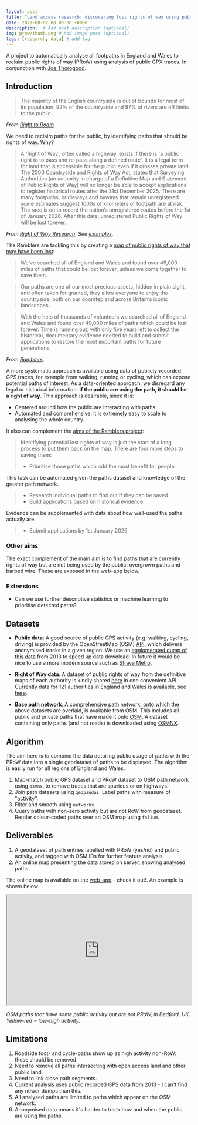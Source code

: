 ```yaml
---
layout: post
title: "Land access research: discovering lost rights of way using public data"
date: 2022-08-02 00:00:00 +0000
description:  # Add post description (optional)
img: prow/thumb.png # Add image post (optional)
tags: [research, data] # add tag
---
```


A project to automatically analyse all footpaths in England and Wales to reclaim public rights of way (PRoW) using analysis of public GPX traces. In conjunction with [Joe Thorogood](https://rowresearch.coventry.domains/contact/).

## Introduction

> The majority of the English countryside is out of bounds for most of its population. 92% of the countryside and 97% of rivers are off limits to the public.

_From [Right to Roam](https://www.righttoroam.org.uk/)._

We need to reclaim paths for the public, by identifying paths that should be rights of way. Why?

> A 'Right of Way', often called a highway, exists if there is 'a public right to to pass and re-pass along a defined route'. It is a legal term for land that is accessible for the public even if it crosses private land.
> The 2000 Countryside and Rights of Way Act, states that Surveying Authorities (an authority in charge of a Definitive Map and Statement of Public Rights of Way) will no longer be able to accept applications to register historical routes after the 31st December 2025. There are many footpaths, bridleways and byways that remain unregistered: some estimates suggest 1000s of kilometers of footpath are at risk. The race is on to record the nation’s unregistered routes before the 1st of January 2026. After this date, unregistered Public Rights of Way will be lost forever.

_From [Right of Way Research](https://rowresearch.coventry.domains/). See [examples](https://rowresearch.coventry.domains/blog-2/)._

The Ramblers are tackling this by creating a [map of public rights of way that may have been lost](https://dontloseyourway.ramblers.org.uk/):

> We've searched all of England and Wales and found over 49,000 miles of paths that could be lost forever, unless we come together to save them. 

> Our paths are one of our most precious assets, hidden in plain sight, and often taken for granted, they allow everyone to enjoy the countryside, both on our doorstep and across Britain’s iconic landscapes. 

> With the help of thousands of volunteers we searched all of England and Wales and found over 49,000 miles of paths which could be lost forever. Time is running out, with only five years left to collect the historical, documentary evidence needed to build and submit applications to restore the most important paths for future generations. 

_From [Ramblers](https://www.ramblers.org.uk/get-involved/campaign-with-us/dont-lose-your-way-2026.aspx)._

A more systematic approach is available using data of publicly-recorded GPS traces, for example from walking, running or cycling, which can expose potential paths of interest. As a data-oriented approach, we disregard any legal or historical information: **if the public are using the path, it should be a right of way**. This approach is desirable, since it is:

- Centered around how the public are interacting with paths.
- Automated and comprehensive: it is extremely easy to scale to analysing the whole country.

It also can complement the [aims of the Ramblers project](https://www.ramblers.org.uk/get-involved/campaign-with-us/dont-lose-your-way-2026/how-the-ramblers-are-working-to-save-lost-paths.aspx):

>  Identifying potential lost rights of way is just the start of a long process to put them back on the map. There are four more steps to saving them:
>
> - Prioritise those paths which add the most benefit for people.

This task can be automated given the paths dataset and knowledge of the greater path network.

> - Research individual paths to find out if they can be saved.
> - Build applications based on historical evidence.

Evidence can be supplemented with data about how well-used the paths actually are.

> - Submit applications by 1st January 2026.

### Other aims

The exact complement of the main aim is to find paths that are currently rights of way but are not being used by the public: overgrown paths and barbed wire. These are exposed in the web-app below.

### Extensions

- Can we use further descriptive statistics or machine learning to prioritise detected paths?

## Datasets

- **Public data**: A good source of public GPS activity (e.g. walking, cycling, driving) is provided by the OpenStreetMap (OSM) [API](https://wiki.openstreetmap.org/wiki/API_v0.6#GPS_traces), which delivers anonymised tracks in a given region. We use an [agglomerated dump of this data](http://zverik.openstreetmap.ru/gps/files/extracts/europe/great_britain/index.html) from 2013 to speed up data download. In future it would be nice to use a more modern source such as [Strava Metro](https://metro.strava.com/).

- **Right of Way data**: A dataset of public rights of way from the definitive maps of each authority is kindly shared [here](https://www.rowmaps.com/) in one convenient API. Currently data for 121 authorities in England and Wales is available, see [here](https://www.rowmaps.com/gpxs/).

- **Base path network**: A comprehensive path network, onto which the above datasets are overlaid, is available from OSM. This includes all public and private paths that have made it onto [OSM](openstreetmap.org/). A dataset containing only paths (and not roads) is downloaded using [OSMNX](https://osmnx.readthedocs.io). 

## Algorithm

The aim here is to combine the data detailing public usage of paths with the PRoW data into a single geodataset of paths to be displayed. The algorithm is easily run for all regions of England and Wales.

1. Map-match public GPS dataset and PRoW dataset to OSM path network using `osmnx`, to remove traces that are spurious or on highways.
2. Join path datasets using `geopandas`. Label paths with measure of "activity".
3. Filter and smooth using `networkx`.
4. Query paths with non-zero activity but are not RoW from geodataset. Render colour-coded paths over an OSM map using `folium`.

## Deliverables

1. A geodataset of path entries labelled with PRoW (yes/no) and public activity, and tagged with OSM IDs for further feature analysis.
2. An online map presenting the data stored on server, showing analysed paths.

The online map is available on the [web-app](https://andrewwango.github.io/prow-web-app) - check it out!. An example is shown below:

<iframe
  src="https://andrewwango.github.io/assets/html/east-of-england_BN.html"
  style="width:100%; height:300px;"
></iframe>

_OSM paths that have some public activity but are not PRoW, in Bedford, UK. Yellow-red = low-high activity._

## Limitations

1. Roadside foot- and cycle-paths show up as high activity non-RoW: these should be removed.
2. Need to remove all paths intersecting with open access land and other public land.
3. Need to link close path segments.
4. Current analysis uses public recorded GPS data from 2013 - I can't find any newer dumps than this.
5. All analysed paths are limited to paths which appear on the OSM network. 
6. Anonymised data means it's harder to track how and when the public are using the paths.